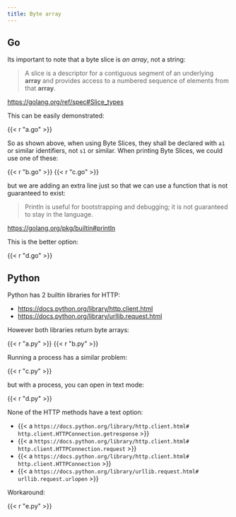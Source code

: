 ```yaml
---
title: Byte array
---
```


## Go

Its important to note that a byte slice is *an array*, not a string:

> A slice is a descriptor for a contiguous segment of an underlying **array**
> and provides access to a numbered sequence of elements from that **array**.

<https://golang.org/ref/spec#Slice_types>

This can be easily demonstrated:

{{< r "a.go" >}}

So as shown above, when using Byte Slices, they shall be declared with `a1` or
similar identifiers, not `s1` or similar. When printing Byte Slices, we could
use one of these:

{{< r "b.go" >}}
{{< r "c.go" >}}

but we are adding an extra line just so that we can use a function that is not
guaranteed to exist:

> Println is useful for bootstrapping and debugging; it is not guaranteed to
> stay in the language.

<https://golang.org/pkg/builtin#println>

This is the better option:

{{< r "d.go" >}}

## Python

Python has 2 builtin libraries for HTTP:

- <https://docs.python.org/library/http.client.html>
- <https://docs.python.org/library/urllib.request.html>

However both libraries return byte arrays:

{{< r "a.py" >}}
{{< r "b.py" >}}

Running a process has a similar problem:

{{< r "c.py" >}}

but with a process, you can open in text mode:

{{< r "d.py" >}}

None of the HTTP methods have a text option:

- {{< a `https://docs.python.org/library/http.client.html#
   http.client.HTTPConnection.getresponse` >}}
- {{< a `https://docs.python.org/library/http.client.html#
   http.client.HTTPConnection.request` >}}
- {{< a `https://docs.python.org/library/http.client.html#
   http.client.HTTPConnection` >}}
- {{< a `https://docs.python.org/library/urllib.request.html#
   urllib.request.urlopen` >}}

Workaround:

{{< r "e.py" >}}
